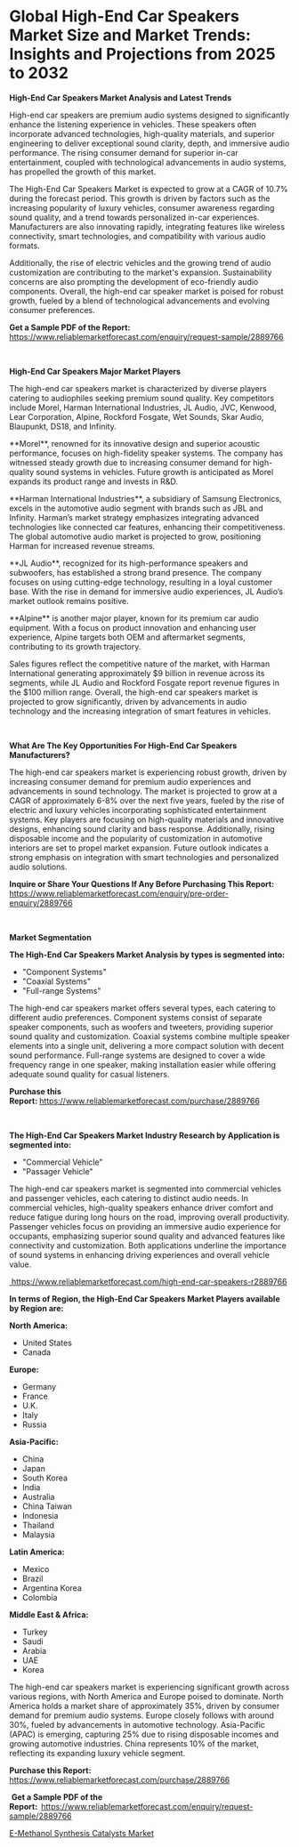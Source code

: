 <p><h1>Global High-End Car Speakers Market Size and Market Trends: Insights and Projections from 2025 to 2032</h1></p><p><strong>High-End Car Speakers Market Analysis and Latest Trends</strong></p>
<p><p>High-end car speakers are premium audio systems designed to significantly enhance the listening experience in vehicles. These speakers often incorporate advanced technologies, high-quality materials, and superior engineering to deliver exceptional sound clarity, depth, and immersive audio performance. The rising consumer demand for superior in-car entertainment, coupled with technological advancements in audio systems, has propelled the growth of this market.</p><p>The High-End Car Speakers Market is expected to grow at a CAGR of 10.7% during the forecast period. This growth is driven by factors such as the increasing popularity of luxury vehicles, consumer awareness regarding sound quality, and a trend towards personalized in-car experiences. Manufacturers are also innovating rapidly, integrating features like wireless connectivity, smart technologies, and compatibility with various audio formats. </p><p>Additionally, the rise of electric vehicles and the growing trend of audio customization are contributing to the market's expansion. Sustainability concerns are also prompting the development of eco-friendly audio components. Overall, the high-end car speaker market is poised for robust growth, fueled by a blend of technological advancements and evolving consumer preferences.</p></p>
<p><strong>Get a Sample PDF of the Report:&nbsp;</strong> <a href="https://www.reliablemarketforecast.com/enquiry/request-sample/2889766?utm_campaign=2449&utm_medium=2&utm_source=Github&utm_content=ia&utm_term=14032025&utm_id=high-end-car-speakers">https://www.reliablemarketforecast.com/enquiry/request-sample/2889766</a></p>
<p>&nbsp;</p>
<p><strong>High-End Car Speakers Major Market Players</strong></p>
<p><p>The high-end car speakers market is characterized by diverse players catering to audiophiles seeking premium sound quality. Key competitors include Morel, Harman International Industries, JL Audio, JVC, Kenwood, Lear Corporation, Alpine, Rockford Fosgate, Wet Sounds, Skar Audio, Blaupunkt, DS18, and Infinity.</p><p>**Morel**, renowned for its innovative design and superior acoustic performance, focuses on high-fidelity speaker systems. The company has witnessed steady growth due to increasing consumer demand for high-quality sound systems in vehicles. Future growth is anticipated as Morel expands its product range and invests in R&D.</p><p>**Harman International Industries**, a subsidiary of Samsung Electronics, excels in the automotive audio segment with brands such as JBL and Infinity. Harman’s market strategy emphasizes integrating advanced technologies like connected car features, enhancing their competitiveness. The global automotive audio market is projected to grow, positioning Harman for increased revenue streams.</p><p>**JL Audio**, recognized for its high-performance speakers and subwoofers, has established a strong brand presence. The company focuses on using cutting-edge technology, resulting in a loyal customer base. With the rise in demand for immersive audio experiences, JL Audio’s market outlook remains positive.</p><p>**Alpine** is another major player, known for its premium car audio equipment. With a focus on product innovation and enhancing user experience, Alpine targets both OEM and aftermarket segments, contributing to its growth trajectory.</p><p>Sales figures reflect the competitive nature of the market, with Harman International generating approximately $9 billion in revenue across its segments, while JL Audio and Rockford Fosgate report revenue figures in the $100 million range. Overall, the high-end car speakers market is projected to grow significantly, driven by advancements in audio technology and the increasing integration of smart features in vehicles.</p></p>
<p>&nbsp;</p>
<p><strong>What Are The Key Opportunities For High-End Car Speakers Manufacturers?</strong></p>
<p><p>The high-end car speakers market is experiencing robust growth, driven by increasing consumer demand for premium audio experiences and advancements in sound technology. The market is projected to grow at a CAGR of approximately 6-8% over the next five years, fueled by the rise of electric and luxury vehicles incorporating sophisticated entertainment systems. Key players are focusing on high-quality materials and innovative designs, enhancing sound clarity and bass response. Additionally, rising disposable income and the popularity of customization in automotive interiors are set to propel market expansion. Future outlook indicates a strong emphasis on integration with smart technologies and personalized audio solutions.</p></p>
<p><strong>Inquire or Share Your Questions If Any Before Purchasing This Report:</strong> <a href="https://www.reliablemarketforecast.com/enquiry/pre-order-enquiry/2889766?utm_campaign=2449&utm_medium=2&utm_source=Github&utm_content=ia&utm_term=14032025&utm_id=high-end-car-speakers">https://www.reliablemarketforecast.com/enquiry/pre-order-enquiry/2889766</a></p>
<p>&nbsp;</p>
<p><strong>Market Segmentation</strong></p>
<p><strong>The High-End Car Speakers Market Analysis by types is segmented into:</strong></p>
<p><ul><li>"Component Systems"</li><li>"Coaxial Systems"</li><li>"Full-range Systems"</li></ul></p>
<p><p>The high-end car speakers market offers several types, each catering to different audio preferences. Component systems consist of separate speaker components, such as woofers and tweeters, providing superior sound quality and customization. Coaxial systems combine multiple speaker elements into a single unit, delivering a more compact solution with decent sound performance. Full-range systems are designed to cover a wide frequency range in one speaker, making installation easier while offering adequate sound quality for casual listeners.</p></p>
<p><strong>Purchase this Report:&nbsp;</strong><a href="https://www.reliablemarketforecast.com/purchase/2889766?utm_campaign=2449&utm_medium=2&utm_source=Github&utm_content=ia&utm_term=14032025&utm_id=high-end-car-speakers">https://www.reliablemarketforecast.com/purchase/2889766</a></p>
<p>&nbsp;</p>
<p><strong>The High-End Car Speakers Market Industry Research by Application is segmented into:</strong></p>
<p><ul><li>"Commercial Vehicle"</li><li>"Passager Vehicle"</li></ul></p>
<p><p>The high-end car speakers market is segmented into commercial vehicles and passenger vehicles, each catering to distinct audio needs. In commercial vehicles, high-quality speakers enhance driver comfort and reduce fatigue during long hours on the road, improving overall productivity. Passenger vehicles focus on providing an immersive audio experience for occupants, emphasizing superior sound quality and advanced features like connectivity and customization. Both applications underline the importance of sound systems in enhancing driving experiences and overall vehicle value.</p></p>
<p><a href="https://www.reliablemarketforecast.com/high-end-car-speakers-r2889766?utm_campaign=2449&utm_medium=2&utm_source=Github&utm_content=ia&utm_term=14032025&utm_id=high-end-car-speakers">&nbsp;https://www.reliablemarketforecast.com/high-end-car-speakers-r2889766</a></p>
<p><strong>In terms of Region, the High-End Car Speakers Market Players available by Region are:</strong></p>
<p>
    <p> <strong> North America: </strong>
        <ul>
            <li>United States</li>
            <li>Canada</li>
        </ul>
        </p> 
    <p> <strong> Europe: </strong>
        <ul>
            <li>Germany</li>
            <li>France</li>
            <li>U.K.</li>
            <li>Italy</li>
            <li>Russia</li>
        </ul>
        </p> 
    <p> <strong> Asia-Pacific: </strong>
        <ul>
            <li>China</li>
            <li>Japan</li>
            <li>South Korea</li>
            <li>India</li>
            <li>Australia</li>
            <li>China Taiwan</li>
            <li>Indonesia</li>
            <li>Thailand</li>
            <li>Malaysia</li>
        </ul>
        </p> 
    <p> <strong> Latin America: </strong>
        <ul>
            <li>Mexico</li>
            <li>Brazil</li>
            <li>Argentina Korea</li>
            <li>Colombia</li>
        </ul>
        </p> 
    <p> <strong> Middle East & Africa: </strong>
        <ul>
            <li>Turkey</li>
            <li>Saudi</li>
            <li>Arabia</li>
            <li>UAE</li>
            <li>Korea</li>
        </ul>
    </p>
    </p>
<p><p>The high-end car speakers market is experiencing significant growth across various regions, with North America and Europe poised to dominate. North America holds a market share of approximately 35%, driven by consumer demand for premium audio systems. Europe closely follows with around 30%, fueled by advancements in automotive technology. Asia-Pacific (APAC) is emerging, capturing 25% due to rising disposable incomes and growing automotive industries. China represents 10% of the market, reflecting its expanding luxury vehicle segment.</p></p>
<p><strong>Purchase this Report: </strong><a href="https://www.reliablemarketforecast.com/purchase/2889766?utm_campaign=2449&utm_medium=2&utm_source=Github&utm_content=ia&utm_term=14032025&utm_id=high-end-car-speakers">https://www.reliablemarketforecast.com/purchase/2889766</a></p>
<p>&nbsp;<strong>Get a Sample PDF of the Report:&nbsp;&nbsp;</strong><a href="https://www.reliablemarketforecast.com/enquiry/request-sample/2889766?utm_campaign=2449&utm_medium=2&utm_source=Github&utm_content=ia&utm_term=14032025&utm_id=high-end-car-speakers">https://www.reliablemarketforecast.com/enquiry/request-sample/2889766</a></p>
<p><strong></strong></p>
<p><p><a href="https://github.com/norbeludie83/Market-Research-Report-List-1/blob/main/e-methanol-synthesis-catalysts-market.md?utm_campaign=2449&utm_medium=2&utm_source=Github&utm_content=ia&utm_term=14032025&utm_id=high-end-car-speakers">E-Methanol Synthesis Catalysts Market</a></p></p>